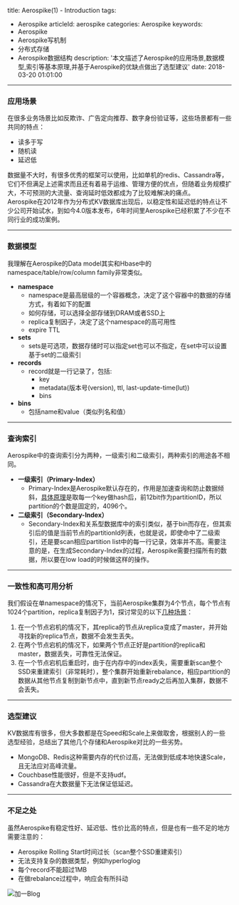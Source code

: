 title: Aerospike(1) - Introduction
tags:
  - Aerospike
articleId: aerospike
categories: Aerospike
keywords:
  - Aerospike
  - Aerospike写机制
  - 分布式存储
  - Aerospike数据结构
description: '本文描述了Aerospike的应用场景,数据模型,索引等基本原理,并基于Aerospike的优缺点做出了选型建议'
date: 2018-03-20 01:01:00
---
### 应用场景
在很多业务场景比如反欺诈、广告定向推荐、数字身份验证等，这些场景都有一些共同的特点： 
   
* 读多于写    
* 随机读   
* 延迟低   

数据量不大时，有很多优秀的框架可以使用，比如单机的redis、Cassandra等，它们不但满足上述需求而且还有着易于运维、管理方便的优点，但随着业务规模扩大，不可预测的大流量、查询延时低效都成为了比较难解决的痛点。     
Aerospike在2012年作为分布式KV数据库出现后，以稳定性和延迟低的特点让不少公司开始试水，到如今4.0版本发布，6年时间里Aerospike已经积累了不少在不同行业的成功案例。

***

### 数据模型
我理解在Aerospike的Data model其实和Hbase中的namespace/table/row/column family非常类似。   
 
* **namespace**
    - namespace是最高层级的一个容器概念，决定了这个容器中的数据的存储方式，有着如下的配置    
    - 如何存储，可以选择全部存储到DRAM或者SSD上
    - replica复制因子，决定了这个namespace的高可用性
    - expire TTL
* **sets**
    - sets是可选项，数据存储时可以指定set也可以不指定，在set中可以设置基于set的二级索引
* **records**
    - record就是一行记录了，包括:
        * key
        * metadata(版本号(version), ttl, last-update-time(lut))
        * bins
* **bins**
    - 包括name和value（类似列名和值）

***
### 查询索引
Aerospike中的查询索引分为两种，一级索引和二级索引，两种索引的用途各不相同。

* **一级索引（Primary-Index）**
    - Primary-Index是Aerospike默认存在的，作用是加速查询和防止数据倾斜，[具体原理](https://www.aerospike.com/docs/architecture/primary-index.html)是取每一个key做hash后，前12bit作为partitionID，所以partition的个数是固定的，4096个。
* **二级索引（Secondary-Index）**
    - Secondary-Index和关系型数据库中的索引类似，基于bin而存在，但其索引后的值是当前节点的partitionId列表，也就是说，即使命中了二级索引，还是要scan相应partition list中的每一行记录，效率并不高。需要注意的是，在生成Secondary-Index的过程，Aerospike需要扫描所有的数据，所以要在low load的时候做这样的操作。

***
### 一致性和高可用分析
我们假设在单namespace的情况下，当前Aerospike集群为4个节点，每个节点有1024个partition，replica复制因子为1，探讨常见的以下[几种场景](https://www.aerospike.com/docs/architecture/consistency.html)：

1. 在一个节点宕机的情况下，其replica的节点从replica变成了master，并开始寻找新的replica节点，数据不会发生丢失。
2. 在两个节点宕机的情况下，如果两个节点正好是partition的replica和master，数据丢失，可靠性无法保证。
3. 在一个节点宕机后重启时，由于在内存中的index丢失，需要重新scan整个SSD来重建索引（非常耗时），整个集群开始重新rebalance，相应partition的数据从其他节点复制到新节点中，直到新节点ready之后再加入集群，数据不会丢失。

***
### 选型建议
KV数据库有很多，但大多数都是在Speed和Scale上来做取舍，根据别人的一些选型经验，总结出了其他几个存储和Aerospike对比的一些劣势。

* MongoDB、Redis这种需要内存的代价过高，无法做到低成本地快速Scale，且无法应对高峰流量。
* Couchbase性能很好，但是不支持udf。
* Cassandra在大数据量下无法保证低延迟。

***
### 不足之处
虽然Aerospike有稳定性好、延迟低、性价比高的特点，但是也有一些不足的地方需要注意的：

* Aerospike Rolling Start时间过长（scan整个SSD重建索引）
* 无法支持复杂的数据类型，例如hyperloglog
* 每个record不能超过1MB
* 在做rebalance过程中，响应会有所抖动




![加一Blog][2]

  [2]: http://www.liaojiayi.com/assets/jiayi_end_qr.png
